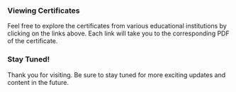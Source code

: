 ### Viewing Certificates

Feel free to explore the certificates from various educational institutions by clicking on the links above. Each link will take you to the corresponding PDF of the certificate.

### Stay Tuned!

Thank you for visiting. Be sure to stay tuned for more exciting updates and content in the future.
